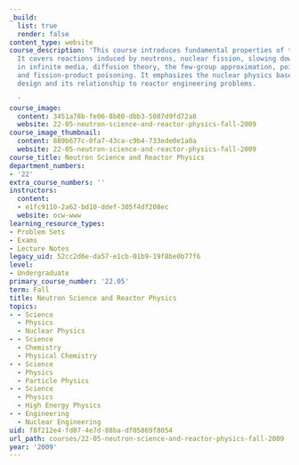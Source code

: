 ```yaml
---
_build:
  list: true
  render: false
content_type: website
course_description: 'This course introduces fundamental properties of the neutron.
  It covers reactions induced by neutrons, nuclear fission, slowing down of neutrons
  in infinite media, diffusion theory, the few-group approximation, point kinetics,
  and fission-product poisoning. It emphasizes the nuclear physics bases of reactor
  design and its relationship to reactor engineering problems.

  '
course_image:
  content: 3451a78b-fe06-8b80-dbb3-5087d9fd72a8
  website: 22-05-neutron-science-and-reactor-physics-fall-2009
course_image_thumbnail:
  content: 889b677c-0fa7-43ca-c9b4-733ede0e1a0a
  website: 22-05-neutron-science-and-reactor-physics-fall-2009
course_title: Neutron Science and Reactor Physics
department_numbers:
- '22'
extra_course_numbers: ''
instructors:
  content:
  - e1fc9110-2a62-bd10-ddef-305f4df208ec
  website: ocw-www
learning_resource_types:
- Problem Sets
- Exams
- Lecture Notes
legacy_uid: 52cc2d6e-da57-e1cb-01b9-19f8be0b77f6
level:
- Undergraduate
primary_course_number: '22.05'
term: Fall
title: Neutron Science and Reactor Physics
topics:
- - Science
  - Physics
  - Nuclear Physics
- - Science
  - Chemistry
  - Physical Chemistry
- - Science
  - Physics
  - Particle Physics
- - Science
  - Physics
  - High Energy Physics
- - Engineering
  - Nuclear Engineering
uid: f8f212e4-fd07-4e7d-88ba-df05869f8054
url_path: courses/22-05-neutron-science-and-reactor-physics-fall-2009
year: '2009'
---
```

